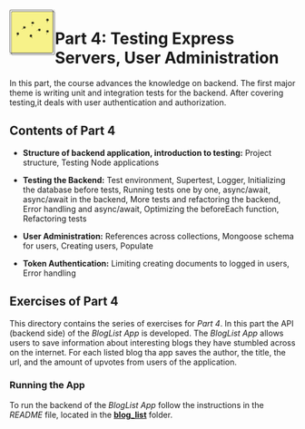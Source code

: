 <h1>
<img src="https://raw.githubusercontent.com/katerina-tziala/fullstackopen2019/master/documentation_images/part4_logo.png" alt="part logo" width="80" height="80" align="left" >
<br/>Part 4: Testing Express Servers, User Administration<br/>
</h1>

In this part, the course advances the knowledge on backend. The first major theme is writing unit and integration tests for the backend. After covering testing,it deals with user authentication and authorization.

<h2>Contents of Part 4</h2>

* **Structure of backend application, introduction to testing:** Project structure, Testing Node applications

* **Testing the Backend:** Test environment, Supertest, Logger, Initializing the database before tests, Running tests one by one, async/await, async/await in the backend, More tests and refactoring the backend, Error handling and async/await, Optimizing the beforeEach function, Refactoring tests

* **User Administration:** References across collections, Mongoose schema for users, Creating users, Populate

* **Token Authentication:** Limiting creating documents to logged in users, Error handling


<h2>Exercises of Part 4</h2>

This directory contains the series of exercises for *Part 4*. In this part the API (backend side) of the *BlogList App* is developed. The *BlogList App* allows users to save information about interesting blogs they have stumbled across on the internet. For each listed blog tha app saves the author, the title, the url, and the amount of upvotes from users of the application.


<h3>Running the App</h3>

To run the backend of the *BlogList App* follow the instructions in the *README* file, located in the [**blog_list**](https://github.com/katerina-tziala/fullstackopen2019/tree/master/part4/blog_list) folder.
